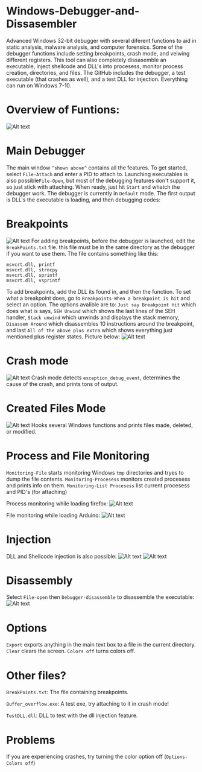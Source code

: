 # Windows-Debugger-and-Dissasembler
Advanced Windows 32-bit debugger with several diferent functions to aid in static analysis, malware analysis, and computer forensics. 
Some of the debugger functions include setting breakpoints, crash mode, and veiwing different registers. 
This tool can also completely dissasemble an executable, inject shellcode and DLL's into procesess, monitor process creation, directories, and files.
The GitHub includes the debugger, a test executable (that crashes as well), and a test DLL for injection. Everything can run on Windows 7-10.
# Overview of Funtions:

![Alt text](images/img1.PNG?raw=true "Screenshot")
# Main Debugger
The main window `^shown above^` contains all the features. To get started, select `File-Attach` and enter a PID to attach to.
Launching executables is also possible`File-Open`, but most of the debugging features don't support it, so just stick with attaching.
When ready, just hit `Start` and whatch the debugger work. The debugger is currently in `Default` mode. The first output is DLL's the executable is loading, and then debugging codes:

# Breakpoints
![Alt text](images/imgBreakPoints.PNG?raw=true "Screenshot")
For adding breakpoints, before the debugger is launched, edit the `BreakPoints.txt` file. this file must be in the same directory as the debugger if you want to use them.
The file contains something like this:

```
msvcrt.dll, printf
msvcrt.dll, strncpy
msvcrt.dll, sprintf
msvcrt.dll, vsprintf
```
To add breakpoints, add the DLL its found in, and then the function. To set what a breakpoint does, go to `Breakpoints-When a breakpoint is hit` and select an option.
The options avalible are to: `Just say Breakpoint Hit` which does what is says, `SEH Unwind` which shows the last lines of the SEH handler, `Stack unwind` which unwinds and displays the stack memory, `Disassem Around` which disassembles 10 instructions around the breakpoint, and last `All of the above plus extra` which shows everything just mentioned plus register states. Picture below:
![Alt text](images/imgBreakpoint2.PNG?raw=true "Screenshot")
# Crash mode
![Alt text](images/imgCrashmode.PNG?raw=true "Screenshot")
Crash mode detects `exception_debug_event`, determines the cause of the crash, and prints tons of output.
# Created Files Mode
![Alt text](images/imgCreatedFiles.PNG?raw=true "Screenshot")
Hooks several Windows functions and prints files made, deleted, or modified.
# Process and File Monitoring
`Monitoring-File` starts monitoring Windows `tmp` directories and tryes to dump the file contents. `Monitoring-Procesess` monitors created procesess and prints info on them. `Monitoring-List Procesess` list current procesess and PID's (for attaching)

Process monitoring while loading firefox:
![Alt text](images/imgProcessMon.PNG?raw=true "Screenshot")

File monitoring while loading Arduino:
![Alt text](images/imgFilemon.PNG?raw=true "Screenshot")
# Injection
DLL and Shellcode injection is also possible:
![Alt text](images/imgDllinjection.PNG?raw=true "Screenshot")
![Alt text](images/imgShellcode.PNG?raw=true "Screenshot")
# Disassembly
Select `File-open` then `Debugger-disassemble` to disassemble the executable:
![Alt text](images/img2.PNG?raw=true "Screenshot")
# Options
`Export` exports anything in the main text box to a file in the current directory. `Clear` clears the screen. `Colors off` turns colors off.
# Other files?
`BreakPoints.txt`: The file containing breakpoints.

`Buffer_overflow.exe`: A test exe, try attaching to it in crash mode!

`TestDLL.dll`: DLL to test with the dll injection feature.
# Problems
If you are experiencing crashes, try turning the color option off (`Options-Colors off`)
